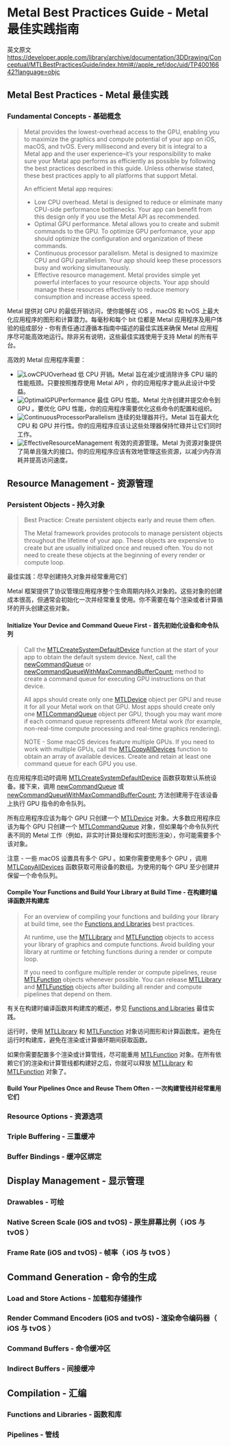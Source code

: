 #  Metal Best Practices Guide - Metal 最佳实践指南

英文原文 https://developer.apple.com/library/archive/documentation/3DDrawing/Conceptual/MTLBestPracticesGuide/index.html#//apple_ref/doc/uid/TP40016642?language=objc

## Metal Best Practices - Metal 最佳实践

### Fundamental Concepts - 基础概念

> Metal provides the lowest-overhead access to the GPU, enabling you to maximize the graphics and compute potential of your app on iOS, macOS, and tvOS. Every millisecond and every bit is integral to a Metal app and the user experience–it’s your responsibility to make sure your Metal app performs as efficiently as possible by following the best practices described in this guide. Unless otherwise stated, these best practices apply to all platforms that support Metal.
>
> An efficient Metal app requires:
>
> - Low CPU overhead. Metal is designed to reduce or eliminate many CPU-side performance bottlenecks. Your app can benefit from this design only if you use the Metal API as recommended.
> - Optimal GPU performance. Metal allows you to create and submit commands to the GPU. To optimize GPU performance, your app should optimize the configuration and organization of these commands.
> - Continuous processor parallelism. Metal is designed to maximize CPU and GPU parallelism. Your app should keep these processors busy and working simultaneously.
> - Effective resource management. Metal provides simple yet powerful interfaces to your resource objects. Your app should manage these resources effectively to reduce memory consumption and increase access speed.

Metal 提供对 GPU 的最低开销访问，使你能够在 iOS ，macOS 和 tvOS 上最大化应用程序的图形和计算潜力。每毫秒和每个 bit 位都是 Metal 应用程序及用户体验的组成部分 - 你有责任通过遵循本指南中描述的最佳实践来确保 Metal 应用程序尽可能高效地运行。除非另有说明，这些最佳实践使用于支持 Metal 的所有平台。

高效的 Metal 应用程序需要：

- ![LowCPUOverhead](../../resource/Metal/Markdown/LowCPUOverhead.png) 低 CPU 开销。Metal 旨在减少或消除许多 CPU 端的性能瓶颈。只要按照推荐使用 Metal API ，你的应用程序才能从此设计中受益。
- ![OptimalGPUPerformance](../../resource/Metal/Markdown/OptimalGPUPerformance.png) 最佳 GPU 性能。Metal 允许创建并提交命令到 GPU 。要优化 GPU 性能，你的应用程序需要优化这些命令的配置和组织。
- ![ContinuousProcessorParallelism](../../resource/Metal/Markdown/ContinuousProcessorParallelism.png) 连续的处理器并行。Metal 旨在最大化 CPU 和 GPU 并行性。你的应用程序应该让这些处理器保持忙碌并让它们同时工作。
- ![EffectiveResourceManagement](../../resource/Metal/Markdown/EffectiveResourceManagement.png) 有效的资源管理。Metal 为资源对象提供了简单且强大的接口。你的应用程序应该有效地管理这些资源，以减少内存消耗并提高访问速度。

## Resource Management - 资源管理

### Persistent Objects - 持久对象

> Best Practice: Create persistent objects early and reuse them often.
>
> The Metal framework provides protocols to manage persistent objects throughout the lifetime of your app. These objects are expensive to create but are usually initialized once and reused often. You do not need to create these objects at the beginning of every render or compute loop.

最佳实践：尽早创建持久对象并经常重用它们

Metal 框架提供了协议管理应用程序整个生命周期内持久对象的。这些对象的创建成本很高，但通常会初始化一次并经常重复使用。你不需要在每个渲染或者计算循环的开头创建这些对象。

#### Initialize Your Device and Command Queue First - 首先初始化设备和命令队列

> Call the [MTLCreateSystemDefaultDevice](https://developer.apple.com/documentation/metal/1433401-mtlcreatesystemdefaultdevice) function at the start of your app to obtain the default system device. Next, call the [newCommandQueue](https://developer.apple.com/documentation/metal/mtldevice/1433388-newcommandqueue) or [newCommandQueueWithMaxCommandBufferCount:](https://developer.apple.com/documentation/metal/mtldevice/1433433-makecommandqueue) method to create a command queue for executing GPU instructions on that device.
>
> All apps should create only one [MTLDevice](https://developer.apple.com/documentation/metal/mtldevice) object per GPU and reuse it for all your Metal work on that GPU. Most apps should create only one [MTLCommandQueue](https://developer.apple.com/documentation/metal/mtlcommandqueue) object per GPU, though you may want more if each command queue represents different Metal work (for example, non-real-time compute processing and real-time graphics rendering).
>
> NOTE - Some macOS devices feature multiple GPUs. If you need to work with multiple GPUs, call the [MTLCopyAllDevices](https://developer.apple.com/documentation/metal/1433367-mtlcopyalldevices) function to obtain an array of available devices. Create and retain at least one command queue for each GPU you use.

在应用程序启动时调用 [MTLCreateSystemDefaultDevice](https://developer.apple.com/documentation/metal/1433401-mtlcreatesystemdefaultdevice) 函数获取默认系统设备。接下来，调用 [newCommandQueue](https://developer.apple.com/documentation/metal/mtldevice/1433388-newcommandqueue) 或 [newCommandQueueWithMaxCommandBufferCount:](https://developer.apple.com/documentation/metal/mtldevice/1433433-makecommandqueue) 方法创建用于在该设备上执行 GPU 指令的命令队列。

所有应用程序应该为每个 GPU 只创建一个 [MTLDevice](https://developer.apple.com/documentation/metal/mtldevice) 对象。大多数应用程序应该为每个 GPU 只创建一个 [MTLCommandQueue](https://developer.apple.com/documentation/metal/mtlcommandqueue) 对象，但如果每个命令队列代表不同的 Metal 工作（例如，非实时计算处理和实时图形渲染），你可能需要多个该对象。

注意 - 一些 macOS 设置具有多个 GPU 。如果你需要使用多个 GPU ，调用 [MTLCopyAllDevices](https://developer.apple.com/documentation/metal/1433367-mtlcopyalldevices) 函数获取可用设备的数组。为使用的每个 GPU 至少创建并保留一个命令队列。

#### Compile Your Functions and Build Your Library at Build Time - 在构建时编译函数并构建库

> For an overview of compiling your functions and building your library at build time, see the [Functions and Libraries](https://developer.apple.com/library/archive/documentation/3DDrawing/Conceptual/MTLBestPracticesGuide/FunctionsandLibraries.html#//apple_ref/doc/uid/TP40016642-CH24-SW1) best practices.
>
> At runtime, use the [MTLLibrary](https://developer.apple.com/documentation/metal/mtllibrary) and [MTLFunction](https://developer.apple.com/documentation/metal/mtlfunction) objects to access your library of graphics and compute functions. Avoid building your library at runtime or fetching functions during a render or compute loop.
>
> If you need to configure multiple render or compute pipelines, reuse [MTLFunction](https://developer.apple.com/documentation/metal/mtlfunction) objects whenever possible. You can release [MTLLibrary](https://developer.apple.com/documentation/metal/mtllibrary) and [MTLFunction](https://developer.apple.com/documentation/metal/mtlfunction) objects after building all render and compute pipelines that depend on them.

有关在构建时编译函数并构建库的概述，参见 [Functions and Libraries](https://developer.apple.com/library/archive/documentation/3DDrawing/Conceptual/MTLBestPracticesGuide/FunctionsandLibraries.html#//apple_ref/doc/uid/TP40016642-CH24-SW1) 最佳实践。

运行时，使用 [MTLLibrary](https://developer.apple.com/documentation/metal/mtllibrary) 和 [MTLFunction](https://developer.apple.com/documentation/metal/mtlfunction) 对象访问图形和计算函数库。避免在运行时构建库，避免在渲染或计算循环期间获取函数。

如果你需要配置多个渲染或计算管线，尽可能重用 [MTLFunction](https://developer.apple.com/documentation/metal/mtlfunction) 对象。在所有依赖它们的渲染和计算管线都构建好之后，你就可以释放 [MTLLibrary](https://developer.apple.com/documentation/metal/mtllibrary) 和 [MTLFunction](https://developer.apple.com/documentation/metal/mtlfunction) 对象了。

#### Build Your Pipelines Once and Reuse Them Often - 一次构建管线并经常重用它们







### Resource Options - 资源选项





### Triple Buffering - 三重缓冲




### Buffer Bindings - 缓冲区绑定








## Display Management - 显示管理








### Drawables - 可绘






### Native Screen Scale (iOS and tvOS) - 原生屏幕比例（ iOS 与 tvOS ）










### Frame Rate (iOS and tvOS) - 帧率（ iOS 与 tvOS ）







## Command Generation - 命令的生成






### Load and Store Actions - 加载和存储操作





### Render Command Encoders (iOS and tvOS) - 渲染命令编码器（ iOS 与 tvOS ）









### Command Buffers - 命令缓冲区






### Indirect Buffers - 间接缓冲





## Compilation - 汇编





### Functions and Libraries - 函数和库








### Pipelines - 管线



































